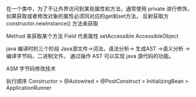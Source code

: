 在一个类中，为了不让外界访问到某些属性和方法，通常使用 private 进行修饰，如果获取或者修改对象的属性必须同对应的get和set方法，
反射获取方
constructor.newInstance() 方法来获取

Method 来获取某个方法
Field 代表属性 setAccessible
AccessibleObject 



java 编译时的三个阶段
Java源文件->词法，语法分析-> 生成AST ->语义分析 -> 编译字节码，二进制文件。
通过操作 AST 可以实现 java 源代码的功能。

ASM 字节码修改技术

执行顺序
Constructor > @Autowired > @PostConstruct > InitializingBean > ApplicationRunner
